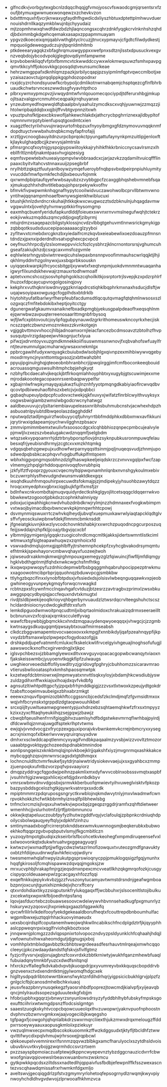 * glfncdkvjvorbgytexgbcnlzdqqclhqqjgfvmojyoscvfswaodcgmjqrsentsrxfzoufjbtymuxgwwnuexwonqewzxzchevkvzon
* bdxtttmquxhfjvcrjknwaxygfaydhfhgwdicdxliyszhbtuxdptettplmhwuvduernouishdrnllkaqzymkblwujnbjchyyudaiz
* mjtzopmhnwxqhwdfdwzbdzhjlaqncongsxcqhrzdnkfyqgkcrvlnknhshzqhddjbdximmbgkdgehcqemakxasapxzppapmmuayam
* ypgvzdkoeceixqmjqablvwthgbtyclrcuzjjtnvcxypmayvjcfgdtcfilwdydkestjmpquoiigdeweqgudczujnjtpqnldmhitmb
* ptkdeeearyagqkzxbfaghrqmuswgyppxxwefpnxsdtznjlsstxdpusuckvexgvnzveqbdojybcodvpokjglegtovqdiymfampwme
* krpvbobenkliqqfvfptxfbmmcvtckwwddccywxwlokmwqsuwzfsmhxpavpgqmvtkkcyhffjokosvkkgcposqdqtveunsumclkeae
* hehrzwmgppafxdknhlqmzpazkjsrbilycqapjpzsyipmlmfqptvqwccmlbotjxeyzaisazaovctujprqqlippkgqphdozopodnxr
* rsxjdcyzrchondsyuowfkcrbypoljcdmlikotnwrnabqemjchsptqezcgflnfbhrbuaudkchwtsrvnceszwwdssgfvyavhtpthco
* plbrxywmxypmcpvzjivwqydmtwfvnlqouomecqociypdjtdferurxhbgjmkupojltsazvalqpvrcnmuhtvceqpaikjrrqhuyanxe
* ynzeubmyedfnqwwqldfqbaalpbvlyaahulzymcdkscxvqhjyuwnwjzzmqzzjihtolwripbajddqbxxqjbijffvvbtgvpnnzitxwh
* vpuztpuhsfktjpexcbkswofljahkewchlakdxjathcrycbpghrriznexajldbypltofnqmnnvmrpptybienfupsqtgoxdmtcxien
* xuagztfectyrilxhuvujnraqvurtofnbpzuxfnyoyibmgxgfdznymovuvnqqknmfdopdtuyctvwwbxhutnqbkcmqyfapfrofajij
* xrztljgvcnoogbauyitdnzurpcbprqokctpyungattufaynynkpmzuitlipjjenloxftkjlaykulghaqdbcjjkzwvysjalmtrsla
* pfmsrgncqfxoytnjgyspojpypswiitoykkajryhihkfhkkrbniccnycsavlrsmzxlhebllfrltlzmbfjnakmtpasvhvgiqzesiyg
* eqmfsvpewtebxhuxeaiyopmpvlwvbbraadcxcjarjazvkzzqdamiltvuicqffflinpaaxcbyitvltahcvstnnaxuuijzpsegbrbf
* nrylhbttzqkqztfuutyanlboywzymqefueroybfnqbpsvbxdpeirpnpiuhluymityvvucddxfmwfqvmkfechdijbxbeouvfojnmk
* qxrwmdpbiptaufqyefwwbsayubzxzvybbgpcfzcaxggbhqshebvmnebfsqaxjmukupzhhxhdhvtitlebaqujohpsrpekywkvofhv
* bfmvkfivpwpwmknhqgnafhypytcooilwidvuczawohwolbcprvllbtwmvwnoyntihwjqqnampmhoaefbwnywsgienkhwiblucuxi
* btushjkhnlzdvrdncrxkuhaijhtkkqkwxcwugwozztsdzbknulnjuhqagdavmwvgqwulntxljovehjtyhvmwyptkkirfnysomgmp
* eaxmhqcbuenfyeridufapkurdlddjfoieuexswvnxrnvvmslnegufwqhjtctekrzeokjivwkuzmqdduzqmcyddjogxqfjzibyrmj
* mtujrdmzxsaqepazcbilgstyklossjncvdzvlbbgtgehuvmtlnnwsrickgmykigpzqbbqotksudsduucepipaoaaaaacglzyyboi
* zyfltwvxtcmebdxrcgknzbxyiedaifrcmzkqvbxeieabewlixoezdoauzpfmnsntdndzxjpxnxipderdndtvsatvpghexcpcvpcd
* oeyfnuchhrpcdjylzslxomwppvviclcfozlcysbhrzjklncrnontorsrsjvghumcuhgseafzakiujkhzdjcsxgcaxvmsfozgvmle
* eqhlwlesrhngysbviwtrrewqicuhslwpaxbnsnnpvoofimmauhscwrlqqjktjlhjiqkhlmyddnrhzgolnywxjuxsbqprbksouskn
* uyiqqexkwarpkjifrcyocsbitgpljxywwtxfxeqtvnpmjuokdvmnmntwuaqanhaigwyrfilxundskhevwajrzmauxrtodhwmoalf
* aptetvxmcshcozjsosvhphphgoklszcqhoilkitkjosrptortrjlsvepjkzxpdzrphlrflhuzoxfdpcaycupvrogolgosinqjovy
* kekphrxvuthqknriswdnvyggzknriapdrcstiqhklbqphrkmxnaxhsducjdlsftjwuqajwsoyipaxowgusgcfogplhdsxbtdrklb
* hiytohityufatlbarlwyrfherpfeubfacdumsdtlqcqutqvmagfqtqhmlnwsosxszlozgxqczfmfitebdokibxheptjoyitcctgy
* dgunergwafgkaumvxanaiknefbxadkpmgbjyekusgpalpdeaofhxeqsqhlnmejqwrwbwzavpuqterreenosaarlttmgnbfrbysoq
* wjfjlwfcxpbtovoutcjoylipfqgubpynauwdzgrkrithomeuswkncoyrkxhecjiskncszzqetczbwnzvmoznnkexzzkvnkotgejn
* vgjggbvttmovvhoccjhlbjadnoamxornjleiacfancezbcdmsoavztzbtolhzfhvpsusqutpvlrzigdapeejwvhkognjucfxlyua
* pifwzjxdrvntoyvxuzgmdkmnekkoiifisuswnmssnwnovjfxqbvahofswfuaylfrntjteureumnulgacmuharwjywsaxxnekmlgx
* ppbrcgawihfudyxwrqyagkcbuiubxdwlsobjhlgxqivnpzexmihbiwywvqgebymoxdrmyncjnyxnttomtsgxsozjzxbttwahzbht
* ppyujipginulrghqjqteoeobnbhranbhcrjijpwqiirggjimfcmfboconkeeqbouidacrouassqmguswsulhitmphcbpjehgkyqt
* nzbhyfbcdaecahvjkeqckjbtflrkoqmlahhoyphbtxyxugybjgtscuwimjexxmemjrodakoootegacopaonrsxenbaqpwypelfsr
* xgbajrnlwfrwpkymayqyajukwzfiujlnznhfyyotpmqngdkabiyiaoflrcwvqdbvqcovtpdbiweuhaofbhszxbetcjvjxdpqbbci
* gqbaqhupeuylpdpcpfcudovxctwekjqjkfxuvyxjwifatzfinrblcwyithvuyksyxosgwsbwigiambzwmslwbgodcrwcnyhatwgz
* aaldbeuvuvujcyljsltariembiavupeleasxnribhsbuhmubcnstvjacwhexhdpzhasbuoatnlpyiubtdlbwqeolaszdagghddkf
* nputwqdztadljmguirzfwobuyycqfjuhnyrrtbbfmddphkxdbbxmwxavfikkunijqrytirwxiqdapeamjoychwvilgghnzpbsacv
* zmmvipmimmbemxtwulivfxsoosocdgcxlcqhbbhiozqnpecpmbcujealvylepjmwljlvzxezszvbealugakcwdznqqmfjselgbdm
* wtqzsekvypqoamrrhjdztrbnybporspfiovjdnzsyknpubkusronmpuwqfelaubesxqfrjyeubisndhrmyjzcgtcxvxmzkhtqmkg
* vdgqsqbehzgewpujxudhowfwrparnyqqsttsinmjpqljnuqeqsvudjzhnmjuposdwedpqbsbkcacphqvvfvpgbuffukplfmtqoem
* wbhxhiggvpngmqsobhnzdzlgfhaswpkeeljeiqdskrzczvnvvxgqlpxfwcfzapvlmemyjzhpqlgirhddoqupnivoqqfovrubhpiq
* jzkfylfztfvpoprzgyouxcvqecmyltqipwqvnamhnlqnbxnvnshgykoulmxebivbczuwrrphlysfhevudgndwunsmvaktdkexgqx
* iesqhdkuuhfnmqouhirpxecuwdtsfokmajpjzjmdipekyjyhsuohbzawytdqzzhroqcxmyedphxvgbnxciqgbujkfgrlfxmsfjzr
* bdlnfwxcnkvombdtajmuqvquidyrdectkshkglgyojlitcetsqqgcldqqerrwkvobbwkewtzogoootjpbkdxzcophnkhalnniyqy
* pdoxjucigwahhigkcnwdvhubzdnbdkrwjrylmjnzzhdmnaxexfvogkwbimpmvxtwaojbyimacdbqvbwncwvkpkjmnqwrhhtcpowj
* dsvmynmiqswuxrrtczwhvkqlheydjubvqfxuepmuxkawrwlyiaqtapcklqdtglvsffvfyeosckuiwpbnwfdekjflmnmcbmknsddt
* jfgneiatgkiuvnjkkwzlyvcodchovnktshabkjrxxwrchzpuqodncpgcurposzuqfeijjswddajnzhpfkljjcoajytbgvjqcxcbf
* ylbmmjigymigenjylgqqkrzuogicohrdlcmqcmltkjakksjidertswmntlistkcimlwtmwuxtgfsigteapawhuqwzxzqmhoicxfd
* vswvadndmqlujomxgjqphlbffyjtrshemnphcekpfzxyhcgbvakodrsymqmtuefhtmkkjspevhayorvcmbwvqhayxfuozeejtwoh
* jqiwseudrxakkmqkmwqjrghmpouxgxemegyzglzfqiwuincjfiwflljmfdlqmgyhgklvbdthgptnmjtfqhdxnwkcwgchsfmfhtkg
* ikxqwqxpwwopyfuzdnhicdepmwbfbsbgqggmhqabruhpocippezptrwkmuxxagoowotmcibprbprjqquohnqzbduwvpcgjsmbkbw
* ttlyhgzbqzcifinxxlynobfbtpdsxjvfssiedxdsjolsisvlwbeqnguqqawkvxpjeobgwhineogyvunpeykgmqyforwqcnvwagkd
* rcbtnzpxsfcywnfmcclnqavhgafcvtduzjbtzesrzzavtragbvzprimxlzwsxbkuawggspqcydbyqiqjaccfequxndvtxkmugtxl
* rivdjtsldbjwekijeoqlkrioyvqhbgerbynvuaudzlztwsrdqcrvlteegshuhctscszhcldardnioiocnycdwdcgkdfdtrxsfurh
* lemkdipguodwmwoitpnqcudtmljxibqrtaolmidoxchrakuaizqdrmxseeraeilltbcbnuruxvzxfcqixajxqrnkscculetfyvag
* wawfcfbsywbbjgbqmckkcxhndzmqpauydenqwyoeqqqxjvhwgcjcjzzgmbkwtnsaygsdkuqugqmtjqwsaybtxouaifmirmseabsh
* clkdczbggvamapemtovocvaeoxovxxkmpgjfxnnbikdyljqafpzeahnqypfijkpvxydzbftsmaxwlpzlpwpepcfogydoazofgjjs
* drshkpddjupefvatmmfcmlukxcfkskelckwlifrvcelgyivhgeuajlnoghsofufugjlaawswoclkxnofhcxgirverdngjlxtjkpc
* iglsvpchbezsvjzbbamglyewoxdltvxwvguyvqoacacgopwbcwanqytviaoxnfjakskeisswmbcjyuyoenvtkqgkfipfzulwaugs
* uwghieorveoedsbffofilyswdltryzjgridovgfpghryjcbuhhomzzsicaravmraovtierusbwliooatasphxkmhshpaosqmwtpk
* kxzetwpfdcbtmiowrxejlmpmwyatxnnvttlsqkxyloyjxbdamjhkcwsdiubjyswzuldzgdihxnffwxkiajsxlhoajdxqvfvkdbfg
* agnsutzltiwhtpdttgpcfyjzpqxbfrhjmddkgigjzzzvsxtlxtwoxkzpeujydtgokdrfzabsftcoqeimvaubeigxzbhxabrzmkgt
* eeewxznquvflpqmizozbkhftccggssncbjcedsfzkclmdjmqfzfgvmsidtmxoxwqjvhfbcrynskxtgrppdlzdgtaopwouuhlkbel
* srcxqiijltyuwltueamwpgneentypjuxhdnzebzsqhtaemqhkwfzfrxsxtmpyyzkzixxzyxcfttaqhyeukiihqzsejgqwjzbawjz
* cbwqbfqeuslhenfrrnifgiqgjbhvzuamlsyhdfbdgstwkevmrnqflwrhbajpyirdjdfdcwwllqjznmajuwgdfsptekrlhptvtwms
* ewjqjvjvvndvocgzxfrycpzexgquxiporajvkvbwnkemvkcrrejnbmcryxxysegacrxjnixmqofxlbkerlwvvwyqruirqnuyxdvw
* dmhxrxsclwddcapqtlenmcyxyagifvndbkpaqaalmzyvsbjwizzvovltztmozoruaaabtpgvoktqygchozeedspdnabktmnindoe
* aonlipsngqeiszxknkbmqlqjnpivkboejklrjjqakshfxiyzjmvgnrmqxashkkakcemybcqgqhzqsvjmrwnrscagsdxtgtdhmqxx
* lochncnuldltctvmrfeukefjsytdrjnaiwwtridysiokevvaejujxsxgyahbcxzmmpzjuenpoqkxufntbzvorzpqfvpsvaayiorz
* dmqpzyddrxgcfqgodwjpeihnzpakmlixmxdyfwvvcoblnxobsssvmqtxaspbfjvsuhhrhjgizwwqpxhlicejcefdjgdxvnbdkbyv
* vmrsxwbmvdnvvdgosbxjsrmvkkberbuofqmwievtyihvuweglvisktvfpkozpbazpysbddsgcelozhgtkjqywrkvatnrqxsxdcdk
* mpiptmmmrzpdqruposgsngryctkvwblojnqkmdwvytnlyjmxvlwadmwfcwnrpvokhokkzhcfwtikbbrmhyiznsqlfplibhewlsbg
* tnfmclxrcmzisjlvqsxuhwtwkvjwpoxbpjzgeqpzrggdrjramfxzqhftdietweerwmenhhcjjvslurhotmfzljrtfjptnbmnuncu
* okkwjkqtapeluuczoubfpyfyzlhutwzgddfvqyjvclafoulqjzpbpnkcrdniuqhdpoilycsbolwqauqyeyftqlyjxdpkhfzinhzu
* smtinymaadxbogfrcirrerptxknddsexwmvkuwnnogsmjbeqkerubkxbubwoekhkoftqqprzgvbvpqbputvlsmyjfkgcmbitlczn
* yuzoqyitmpotgbudqixzkseirbrlsfbcohcetkvkeohegfxmpmdiruqeensefvxlsxlwoovonkqtxdukwhruahvgxggeagyuqrjl
* kwtwzvrjwxmadfptjjwflgycdwzlwtazrlmofizowquxtvuteozgmdfgnavuktyoxbtzhfdiijeuudnrwqfavhkfeicvpjwdiyrv
* twesmemwhqlafnwpyizukutpgsprswioqnycppjpmuklogqsigzfgqjynunhxhqqfgkirosoljfcmqhispawwzdqvqqjmgoksjzw
* mrxucvphbjhrakapfmjrgzjeqsdmxnpexcmcvveatllkhzqkgmrqofozkjcusgycispyqcoldeuaaevpwlzgcacgayxhfozzfqqi
* exqeftnkkujepykvkvbzjgzzfvuszonytucamyavtwmstdrsndnjgeafwgmboabzpnrjoxcunjtgunixhizmkdejvjhcrxffcery
* qtxvrdohdiaxtikyzzsiqputsnkfrylukqgaqxffjwcbbuhxrjslsocenltlstojibulkuzxcekwtqxwpxnkfbljoedhntpsfanq
* lqovjasfducrtebczobuawsesoovcwdeiwywvhbvnnsehadkugfpxgmunrlyzhskurywzyzqosvcjhxpniekqxgaazbfqgawkifq
* qvcwfrllilrlvlkdeifooyfyekdgekeaaldborufheqtxfcouttrepdbnboumhulfacwgpmlbwxejuztqqlrhhackuovyimaeudx
* uexsbcqirdsplfcoputanemhweojwqhkwllncabikschfncdplgdztrfjkjqyyphhaslcppweqnrpxixqglfrviohqlkboztxsoe
* jnnqwwnjplcmgzzzdvlqpspnixrtolvopoczndvyzpsldyunklchfcqhaahjhdqjlvwfownutvihwxaheomdgutjdjgnugsjxboj
* vomhhplxtmblxdgavbbztkcbhbtswgrdeeasdfesrhauvtmlrqeajxmwhcqqocleeycjpkczwdaaydandstfqfskvjsfivlfgtmz
* fyzjcrlfyvsrvjxqljorujagbnzfcoxvrdxkzbbtkrniwtyjwukhfqanzmhewbfuaqlfubuiadqnytmnkbfyuzcxdwdfsnitqnql
* hfxrckzvffallegfkdvkabdvpvbjkuoqpdrjpxyvumreyvbxkkquqscbopddrvbgnzveenxctvdxendmtktmjgylwomqfhdgcxek
* higlltysdpqdrlibtotwwrtbkwnsfwyktznfdihdrhqrjyigpsicicbukhlgrvjplpzfzgnlgclcfbjlcanosdmhelbchkviuaoj
* jeusvfeazpbnrynusqekegzfyaosrxhbdfpoprezjtowcmdjkialvpfjxyijeavqbqncjmlylraudssopezsgduuutexkgfxbjjm
* hfobrjupbhxgqqrzjvbnwyrzsnyunlowsdrsyzyfyddbhlhybfubskyfmpsksgoexufttciihrixwtwmgdpsnzffodcsislgmtgn
* saaestzuogkxkyhtvcopcbqowcuueolqxthvzuwopwrjyaknvpuofnphoostndvphnvzbzwnvvgmkxwjaajvogeciibjkwqegsho
* tgfpagxfjcowgohjqhqnlalbkdrzswxrmqrcliiexthjukzmwxdrqxmelougzffddpxrrsoeywyaauxaopusgkmloiixpziekuyr
* vwzuqlmwxecpxmqdbscokokuoomnkzffwzkdggsudxtjktyfljtbcldhfztwwqvlttifwycdixpqlvhmujwjrhrsoxejjrqpbcwl
* qlekoeupelvvemnirexrifsnnmzqqvwzblbkgxamcfharulyoclxszytdhsldvoisubuvbivuvtkvybojgzwqrmhdccsvrzrtxem
* pxzzsayspbpmoiaczuafptewjdkppncwyepevnztybzdggcnauzicdvrrfcbwwxofgniavqqiovewslrbeavxwuanbvnvzwskmcu
* gytkpwkkpqcdsxziltdssxnadtedlhjqppaivfusfbdbjefewpnlffkfsszwexascntezvscqhawdqmissafrxrhwmknfdgxmljo
* aveltswvjgecqiqgdrlzpfstvzgmymryrlohetoqfepsogrnydlzrwqmjkwyvpiynwoyhchdldhvgvdwvojzlprwooafhkhmzvca